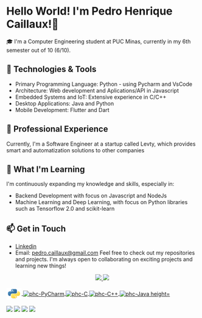 <h1>Hello World! I'm Pedro Henrique Caillaux!👋</h1>

<p>🎓 I'm a Computer Engineering student at PUC Minas, currently in my 6th semester out of 10 (6/10).<p>
<h2>🔧 Technologies & Tools</h2>
  
- Primary Programming Language: Python - using Pycharm and VsCode
- Architecture: Web development and Aplications/API in Javascript
- Embedded Systems and IoT: Extensive experience in C/C++
- Desktop Applications: Java and Python 
- Mobile Development: Flutter and Dart
<h2>💼 Professional Experience</h2>
  
Currently, I'm a Software Engineer at a startup called Levty, which provides smart and automatization solutions to other companies
<h2>🌱 What I'm Learning</h2>

I'm continuously expanding my knowledge and skills, especially in:
- Backend Development with focus on Javascript and NodeJs
- Machine Learning and Deep Learning, with focus on Python libraries such as Tensorflow 2.0 and scikit-learn
<h2>📫 Get in Touch</h2>

- <a href="https://www.linkedin.com/in/pedro-caillaux-82480a232/"> Linkedin </a>
- Email: pedro.caillaux@gmail.com
Feel free to check out my repositories and projects. I'm always open to collaborating on exciting projects and learning new things!
<div align="center">
  <a href="https://github.com/phc2603">
  <img height="180em" src="https://github-readme-stats.vercel.app/api?username=phc2603&show_icons=true&theme=dracula&include_all_commits=true&count_private=true"/>
  <img height="180em" src="https://github-readme-stats.vercel.app/api/top-langs/?username=phc2603&layout=compact&langs_count=7&theme=dracula"/>
</div>

<div style="display: inline_block"><br>
  <img align="center" alt="phc-Python" height="30" width="40" src="https://raw.githubusercontent.com/devicons/devicon/master/icons/python/python-original.svg">
  <img align="center" alt="phc-PyCharm" height="30" width="40" src="https://cdn.jsdelivr.net/gh/devicons/devicon/icons/pycharm/pycharm-original.svg">
  <img align="center" alt="phc-C" height="30" width="40" src="https://cdn.jsdelivr.net/gh/devicons/devicon/icons/c/c-original.svg">
  <img align="center" alt="phc-C++" height="30" width="40" src="https://cdn.jsdelivr.net/gh/devicons/devicon/icons/cplusplus/cplusplus-original.svg"">
  <img align="center" alt="phc-Java height="30" width="40" src="https://cdn.jsdelivr.net/gh/devicons/devicon/icons/java/java-original.svg">
</div>

 <br>
<div> 
  <a href="https://www.youtube.com/channel/UC71-8C4GPsR5naE18tYIYUg" target="_blank"><img src="https://img.shields.io/badge/YouTube-FF0000?style=for-the-badge&logo=youtube&logoColor=white" target="_blank"></a>
  <a href="https://www.instagram.com/phcaillaux/" target="_blank"><img src="https://img.shields.io/badge/-Instagram-%23E4405F?style=for-the-badge&logo=instagram&logoColor=white" target="_blank"></a>
  <a href = "mailto:pedro.caillaux@gmail.com"><img src="https://img.shields.io/badge/-Gmail-%23333?style=for-the-badge&logo=gmail&logoColor=white" target="_blank"></a>
  <a href="https://www.linkedin.com/in/pedro-caillaux-82480a232/" target="_blank"><img src="https://img.shields.io/badge/-LinkedIn-%230077B5?style=for-the-badge&logo=linkedin&logoColor=white" target="_blank"></a> 
 
</div>
          

            
          
  
          
